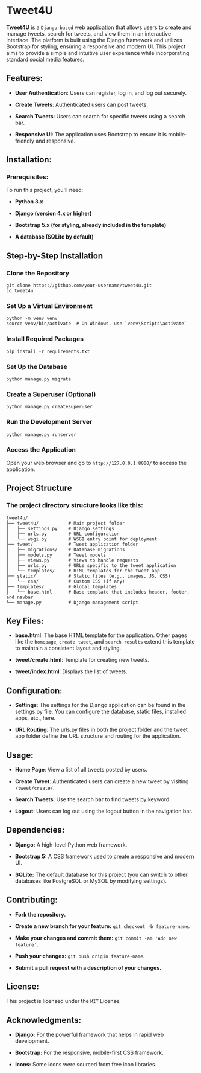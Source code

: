 # Tweet4U

**Tweet4U** is a `Django-based` web application that allows users to create and manage tweets, search for tweets, and view them in an interactive interface. The platform is
built using the Django framework and utilizes Bootstrap for styling, ensuring a responsive and modern UI. This project aims to provide a simple and intuitive user 
experience while incorporating standard social media features.

## Features: 

- **User Authentication**: Users can register, log in, and log out securely.
  
- **Create Tweets**: Authenticated users can post tweets.
  
- **Search Tweets**: Users can search for specific tweets using a search bar.
  
- **Responsive UI**: The application uses Bootstrap to ensure it is mobile-friendly and responsive.

## Installation:

### Prerequisites:

To run this project, you'll need:

- **Python 3.x**
  
- **Django (version 4.x or higher)**
  
- **Bootstrap 5.x (for styling, already included in the template)**
  
- **A database (SQLite by default)**

## Step-by-Step Installation

### Clone the Repository

    git clone https://github.com/your-username/tweet4u.git
    cd tweet4u

### Set Up a Virtual Environment

    python -m venv venv
    source venv/bin/activate  # On Windows, use `venv\Scripts\activate`

### Install Required Packages

    pip install -r requirements.txt
    
### Set Up the Database

    python manage.py migrate

### Create a Superuser (Optional)

    python manage.py createsuperuser

### Run the Development Server

    python manage.py runserver

### Access the Application

Open your web browser and go to `http://127.0.0.1:8000/` to access the application.

## Project Structure

### The project directory structure looks like this:

    tweet4u/
    ├── tweet4u/           # Main project folder
    │   ├── settings.py    # Django settings
    │   ├── urls.py        # URL configuration
    │   └── wsgi.py        # WSGI entry point for deployment
    ├── tweet/             # Tweet application folder
    │   ├── migrations/    # Database migrations
    │   ├── models.py      # Tweet models
    │   ├── views.py       # Views to handle requests
    │   ├── urls.py        # URLs specific to the tweet application
    │   └── templates/     # HTML templates for the tweet app
    ├── static/            # Static files (e.g., images, JS, CSS)
    │   └── css/           # Custom CSS (if any)
    ├── templates/         # Global templates
    │   └── base.html      # Base template that includes header, footer, and navbar
    └── manage.py          # Django management script

## Key Files:

- **base.html**: The base HTML template for the application. Other pages like the `homepage`, `create tweet`, and `search results` extend this template to maintain a consistent layout and styling.
  
- **tweet/create.html**: Template for creating new tweets.
  
- **tweet/index.html**: Displays the list of tweets.
  
## Configuration:

- **Settings**: The settings for the Django application can be found in the settings.py file. You can configure the database, static files, installed apps, etc., here.
  
- **URL Routing**: The urls.py files in both the project folder and the tweet app folder define the URL structure and routing for the application.
  
## Usage:

- **Home Page**: View a list of all tweets posted by users.
  
- **Create Tweet**: Authenticated users can create a new tweet by visiting `/tweet/create/`.
  
- **Search Tweets**: Use the search bar to find tweets by keyword.
  
- **Logout**: Users can log out using the logout button in the navigation bar.
  
## Dependencies:

- **Django:** A high-level Python web framework.
  
- **Bootstrap 5:** A CSS framework used to create a responsive and modern UI.
  
- **SQLite:** The default database for this project (you can switch to other databases like PostgreSQL or MySQL by modifying settings).
  
## Contributing:

- **Fork the repository.**
  
- **Create a new branch for your feature:** `git checkout -b feature-name`.
  
- **Make your changes and commit them:** `git commit -am 'Add new feature'`.
  
- **Push your changes:** `git push origin feature-name`.
  
- **Submit a pull request with a description of your changes.**
  
## License:

This project is licensed under the `MIT` License.

## Acknowledgments:

- **Django:** For the powerful framework that helps in rapid web development.
  
- **Bootstrap:** For the responsive, mobile-first CSS framework.
  
- **Icons:** Some icons were sourced from free icon libraries.
